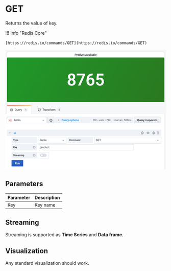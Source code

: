 # GET

Returns the value of key.

!!! info "Redis Core"

    [https://redis.io/commands/GET](https://redis.io/commands/GET)

![GET](../../images/redis-datasource/commands/get.png)

## Parameters

| Parameter | Description |
| --------- | ----------- |
| Key       | Key name    |

## Streaming

Streaming is supported as **Time Series** and **Data frame**.

## Visualization

Any standard visualization should work.
